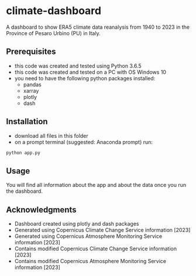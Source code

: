 # climate-dashboard
A dashboard to show ERA5 climate data reanalysis from 1940 to 2023 in the Province of Pesaro Urbino (PU) in Italy.

## Prerequisites
- this code was created and tested using Python 3.6.5
- this code was created and tested on a PC with OS Windows 10
- you need to have the following python packages installed:
    - pandas
    - xarray
    - plotly
    - dash

## Installation
- download all files in this folder
- on a prompt terminal (suggested: Anaconda prompt) run:

```bash
python app.py
```

## Usage
You will find all information about the app and about the data once you run the dashboard.

## Acknowledgments
- Dashboard created using plotly and dash packages
- Generated using Copernicus Climate Change Service information [2023]
- Generated using Copernicus Atmosphere Monitoring Service information [2023]
- Contains modified Copernicus Climate Change Service information [2023]
- Contains modified Copernicus Atmosphere Monitoring Service information [2023]
